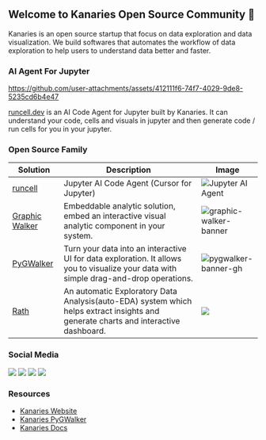 ## Welcome to Kanaries Open Source Community 👋

<!--

**Here are some ideas to get you started:**

🙋‍♀️ A short introduction - what is your organization all about?
🌈 Contribution guidelines - how can the community get involved?
👩‍💻 Useful resources - where can the community find your docs? Is there anything else the community should know?
🍿 Fun facts - what does your team eat for breakfast?
🧙 Remember, you can do mighty things with the power of [Markdown](https://docs.github.com/github/writing-on-github/getting-started-with-writing-and-formatting-on-github/basic-writing-and-formatting-syntax)
-->


Kanaries is an open source startup that focus on data exploration and data visualization. We build softwares that automates the workflow of data exploration to help users to understand data better and faster.

### AI Agent For Jupyter

https://github.com/user-attachments/assets/412111f6-74f7-4029-9de8-5235cd6b4e47

[runcell.dev](https://www.runcell.dev) is an AI Code Agent for Jupyter built by Kanaries. It can understand your code, cells and visuals in jupyter and then generate code / run cells for you in your jupyter.



### Open Source Family

| Solution | Description | Image |
| - | - | - |
| [runcell](https://runcell.dev) | Jupyter AI Code Agent (Cursor for Jupyter) | ![Jupyter AI Agent](https://jqrndeeuvnuryysu.public.blob.vercel-storage.com/assets/runcell-cover-gGf9HQ1LvgfLSkyIfEx47xlj2zeoe5.png) |
| [Graphic Walker](https://kanaries.net/graphic-walker) | Embeddable analytic solution, embed an interactive visual analytic component in your system. | ![graphic-walker-banner](https://pub-8e7aa5bf51e049199c78b4bc744533f8.r2.dev/graphic-walker-banner202402.png) |
| [PyGWalker](https://kanaries.net/pygwalker) | Turn your data into an interactive UI for data exploration. It allows you to visualize your data with simple drag-and-drop operations. | ![pygwalker-banner-gh](https://github.com/Kanaries/.github/assets/22167673/427e5ded-f6a7-407e-9312-d439319c6fb0) |
| [Rath](https://kanaries.net/rath) | An automatic Exploratory Data Analysis(auto-EDA) system which helps extract insights and generate charts and interactive dashboard. | ![](https://docs-us.oss-us-west-1.aliyuncs.com/images/readme/rath-main-banner2.png) |



### Social Media
[![](https://img.shields.io/badge/twitter-kanaries_data-03A9F4?style=flat-square&logo=twitter)](https://twitter.com/kanaries_data)
[![](https://img.shields.io/discord/987366424634884096?color=%237289da&label=Discord&logo=discord&logoColor=white&style=flat-square)](https://discord.gg/WWHraZ8SeV)
[![](https://img.shields.io/badge/YouTube-red?style=flat-square&logo=youtube&logoColor=white)](https://www.youtube.com/@kanaries_data)
[![](https://img.shields.io/badge/LinkedIn-blue?style=flat-square&logo=linkedin&logoColor=white)](https://www.linkedin.com/company/kanaries-data/)

### Resources

+ [Kanaries Website](https://kanaries.net)
+ [Kanaries PyGWalker](https://kanaries.net/pygwalker)
+ [Kanaries Docs](https://docs.kanaries.net)



